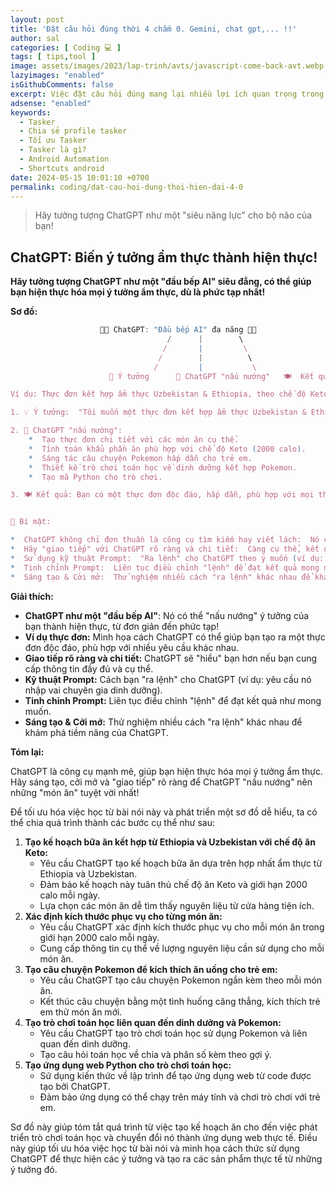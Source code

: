 ```yaml
---
layout: post
title: 'Đặt câu hỏi đúng thời 4 chấm 0. Gemini, chat gpt,... !!'
author: sal
categories: [ Coding 💻 ]
tags: [ tips,tool ]
image: assets/images/2023/lap-trinh/avts/javascript-come-back-avt.webp
lazyimages: "enabled"
isGithubComments: false
excerpt: Việc đặt câu hỏi đúng mang lại nhiều lợi ích quan trọng trong cuộc sống và công việc. Đặc biệt là thời điểm hiện nay, khi các chat bot siêu thông minh ra đời
adsense: "enabled"
keywords:
  - Tasker
  - Chia sẻ profile tasker
  - Tối ưu Tasker
  - Tasker là gì?
  - Android Automation
  - Shortcuts android
date: 2024-05-15 10:01:10 +0700
permalink: coding/dat-cau-hoi-dung-thoi-hien-dai-4-0
---
```


> Hãy tưởng tượng ChatGPT như một "siêu năng lực" cho bộ não của bạn!

 ## ChatGPT: Biến ý tưởng ẩm thực thành hiện thực!

**Hãy tưởng tượng ChatGPT như một "đầu bếp AI" siêu đẳng, có thể giúp bạn hiện thực hóa mọi ý tưởng ẩm thực, dù là phức tạp nhất!**

**Sơ đồ:**

```javascript
                    👨‍🍳 ChatGPT: "Đầu bếp AI" đa năng 👨‍🍳
                                   /      |        \
                                  /       |         \
                                 /        |          \
                                /         |           \
                      🧠 Ý tưởng      📝 ChatGPT "nấu nướng"   🍽️  Kết quả hoàn hảo

Ví dụ: Thực đơn kết hợp ẩm thực Uzbekistan & Ethiopia, theo chế độ Keto

1. 💡 Ý tưởng:  "Tôi muốn một thực đơn kết hợp ẩm thực Uzbekistan & Ethiopia, phù hợp chế độ Keto, dễ mua nguyên liệu, và hấp dẫn cho cả gia đình."

2. 📝 ChatGPT "nấu nướng":
    *  Tạo thực đơn chi tiết với các món ăn cụ thể.
    *  Tính toán khẩu phần ăn phù hợp với chế độ Keto (2000 calo).
    *  Sáng tác câu chuyện Pokemon hấp dẫn cho trẻ em.
    *  Thiết kế trò chơi toán học về dinh dưỡng kết hợp Pokemon.
    *  Tạo mã Python cho trò chơi.

3. 🍽️ Kết quả: Bạn có một thực đơn độc đáo, hấp dẫn, phù hợp với mọi thành viên trong gia đình!


🔑 Bí mật:

*  ChatGPT không chỉ đơn thuần là công cụ tìm kiếm hay viết lách:  Nó có thể "nấu nướng" ý tưởng của bạn thành hiện thực!
*  Hãy "giao tiếp" với ChatGPT rõ ràng và chi tiết:  Càng cụ thể, kết quả càng hoàn hảo.
*  Sử dụng kỹ thuật Prompt:  "Ra lệnh" cho ChatGPT theo ý muốn (ví dụ: nhập vai chuyên gia dinh dưỡng).
*  Tinh chỉnh Prompt:  Liên tục điều chỉnh "lệnh" để đạt kết quả mong muốn.
*  Sáng tạo & Cởi mở:  Thử nghiệm nhiều cách "ra lệnh" khác nhau để khám phá tiềm năng của ChatGPT.

```

**Giải thích:**

*   **ChatGPT như một "đầu bếp AI"**: Nó có thể "nấu nướng" ý tưởng của bạn thành hiện thực, từ đơn giản đến phức tạp!
*   **Ví dụ thực đơn:** Minh họa cách ChatGPT có thể giúp bạn tạo ra một thực đơn độc đáo, phù hợp với nhiều yêu cầu khác nhau.
*   **Giao tiếp rõ ràng và chi tiết:** ChatGPT sẽ "hiểu" bạn hơn nếu bạn cung cấp thông tin đầy đủ và cụ thể.
*   **Kỹ thuật Prompt:** Cách bạn "ra lệnh" cho ChatGPT (ví dụ: yêu cầu nó nhập vai chuyên gia dinh dưỡng).
*   **Tinh chỉnh Prompt:** Liên tục điều chỉnh "lệnh" để đạt kết quả như mong muốn.
*   **Sáng tạo & Cởi mở:** Thử nghiệm nhiều cách "ra lệnh" khác nhau để khám phá tiềm năng của ChatGPT.

**Tóm lại:**

ChatGPT là công cụ mạnh mẽ, giúp bạn hiện thực hóa mọi ý tưởng ẩm thực. Hãy sáng tạo, cởi mở và "giao tiếp" rõ ràng để ChatGPT "nấu nướng" nên những "món ăn" tuyệt vời nhất!

 Để tối ưu hóa việc học từ bài nói này và phát triển một sơ đồ dễ hiểu, ta có thể chia quá trình thành các bước cụ thể như sau:

1.  **Tạo kế hoạch bữa ăn kết hợp từ Ethiopia và Uzbekistan với chế độ ăn Keto:**
    *   Yêu cầu ChatGPT tạo kế hoạch bữa ăn dựa trên hợp nhất ẩm thực từ Ethiopia và Uzbekistan.
    *   Đảm bảo kế hoạch này tuân thủ chế độ ăn Keto và giới hạn 2000 calo mỗi ngày.
    *   Lựa chọn các món ăn dễ tìm thấy nguyên liệu từ cửa hàng tiện ích.
2.  **Xác định kích thước phục vụ cho từng món ăn:**
    *   Yêu cầu ChatGPT xác định kích thước phục vụ cho mỗi món ăn trong giới hạn 2000 calo mỗi ngày.
    *   Cung cấp thông tin cụ thể về lượng nguyên liệu cần sử dụng cho mỗi món ăn.
3.  **Tạo câu chuyện Pokemon để kích thích ăn uống cho trẻ em:**
    *   Yêu cầu ChatGPT tạo câu chuyện Pokemon ngắn kèm theo mỗi món ăn.
    *   Kết thúc câu chuyện bằng một tình huống căng thẳng, kích thích trẻ em thử món ăn mới.
4.  **Tạo trò chơi toán học liên quan đến dinh dưỡng và Pokemon:**
    *   Yêu cầu ChatGPT tạo trò chơi toán học sử dụng Pokemon và liên quan đến dinh dưỡng.
    *   Tạo câu hỏi toán học về chia và phân số kèm theo gợi ý.
5.  **Tạo ứng dụng web Python cho trò chơi toán học:**
    *   Sử dụng kiến thức về lập trình để tạo ứng dụng web từ code được tạo bởi ChatGPT.
    *   Đảm bảo ứng dụng có thể chạy trên máy tính và chơi trò chơi với trẻ em.

Sơ đồ này giúp tóm tắt quá trình từ việc tạo kế hoạch ăn cho đến việc phát triển trò chơi toán học và chuyển đổi nó thành ứng dụng web thực tế. Điều này giúp tối ưu hóa việc học từ bài nói và minh họa cách thức sử dụng ChatGPT để thực hiện các ý tưởng và tạo ra các sản phẩm thực tế từ những ý tưởng đó.


